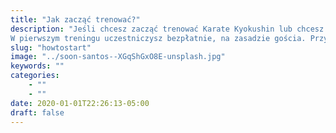 ```yaml
---
title: "Jak zacząć trenować?"
description: "Jeśli chcesz zacząć trenować Karate Kyokushin lub chcesz zachęcić do treningu swoje dziecko, po prostu przyjdź na najbliższy trening. Zabierz wygodny strój do ćwiczeń - kuszulkę i spodenki. Wszystkich szczegółów dowiesz się na miejscu, zapisy trwają cały rok!
W pierwszym treningu uczestniczysz bezpłatnie, na zasadzie gościa. Przyjdź i zobacz czy Karate Kyokushin jest dla Ciebie. OSU! "
slug: "howtostart"
image: "../soon-santos--XGqShGxO8E-unsplash.jpg"
keywords: ""
categories:
    - ""
    - ""
date: 2020-01-01T22:26:13-05:00
draft: false
---
```

